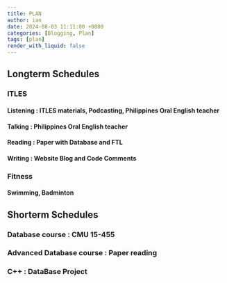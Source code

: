 ```yaml
---
title: PLAN
author: ian
date: 2024-08-03 11:11:00 +0800
categories: [Blogging, Plan]
tags: [plan]
render_with_liquid: false
---
```


## Longterm Schedules

### ITLES

#### Listening : ITLES materials, Podcasting, Philippines Oral English teacher

#### Talking : Philippines Oral English teacher

#### Reading : Paper with Database and FTL

#### Writing : Website Blog and Code Comments

### Fitness

#### Swimming, Badminton

## Shorterm Schedules

### Database course : CMU 15-455

### Advanced Database course : Paper reading

### C++ : DataBase Project

